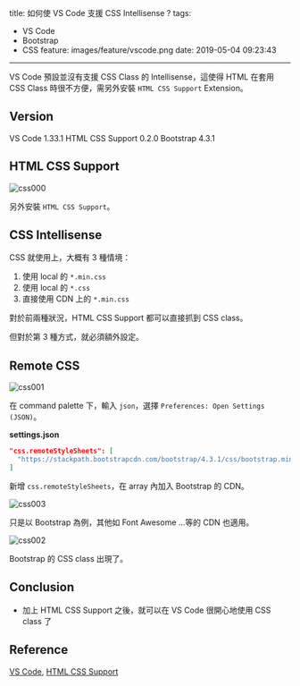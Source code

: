 title: 如何使 VS Code 支援 CSS Intellisense ?
tags:
  - VS Code
  - Bootstrap
  - CSS
feature: images/feature/vscode.png
date: 2019-05-04 09:23:43
---
VS Code 預設並沒有支援 CSS Class 的 Intellisense，這使得 HTML 在套用 CSS Class 時很不方便，需另外安裝 `HTML CSS Support` Extension。

<!-- more -->

## Version

VS Code 1.33.1
HTML CSS Support 0.2.0
Bootstrap 4.3.1

## HTML CSS Support

![css000](/images/vscode/css-intellisense/css000.png)

另外安裝 `HTML CSS Support`。

## CSS Intellisense

CSS 就使用上，大概有 3 種情境：

1. 使用 local 的 `*.min.css`
2. 使用 local 的 `*.css`
3. 直接使用 CDN 上的 `*.min.css`

對於前兩種狀況，HTML CSS Support 都可以直接抓到 CSS class。

但對於第 3 種方式，就必須額外設定。

## Remote CSS

![css001](/images/vscode/css-intellisense/css001.png)

在 command palette 下，輸入 `json`，選擇 `Preferences: Open Settings (JSON)`。

**settings.json**

```json
"css.remoteStyleSheets": [
  "https://stackpath.bootstrapcdn.com/bootstrap/4.3.1/css/bootstrap.min.css"
]
```

新增 `css.remoteStyleSheets`，在 array 內加入 Bootstrap 的 CDN。

![css003](/images/vscode/css-intellisense/css003.png)

只是以 Bootstrap 為例，其他如 Font Awesome …等的 CDN 也適用。

![css002](/images/vscode/css-intellisense/css002.png)

Bootstrap 的 CSS class 出現了。

## Conclusion

* 加上 HTML CSS Support 之後，就可以在 VS Code 很開心地使用 CSS class 了

## Reference

[VS Code](https://code.visualstudio.com), [HTML CSS Support](https://marketplace.visualstudio.com/items?itemName=ecmel.vscode-html-css)